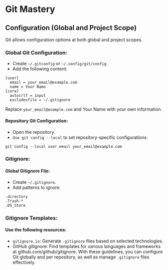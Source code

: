 # Git Mastery

## Configuration (Global and Project Scope)
Git allows configuration options at both global and project scopes.

### Global Git Configuration:

- Create `~/.gitconfig` or `~/.config/git/config`.
- Add the following content:

```
[user]
  email = your_email@example.com
  name = Your Name
[core]
  autocrlf = input
  excludesfile = ~/.gitignore
```

Replace `your_email@example.com` and Your Name with your own information.

#### Repository Git Configuration:

- Open the repository.
- `Use git config --local` to set repository-specific configurations:
```
git config --local user.email your_email@example.com
```

### Gitignore:
#### Global Gitignore File:

- Create `~/.gitignore`.
- Add patterns to ignore:
```
.directory
.Trash-*
.DS_Store
```

### Gitignore Templates:

#### Use the following resources:
- `gitignore.io`: Generate `.gitignore` files based on selected technologies.
- GitHub gitignore: Find templates for various languages and frameworks at github.com/github/gitignore.
With these guidelines, you can configure Git globally and per repository, as well as manage `.gitignore` files effectively.
